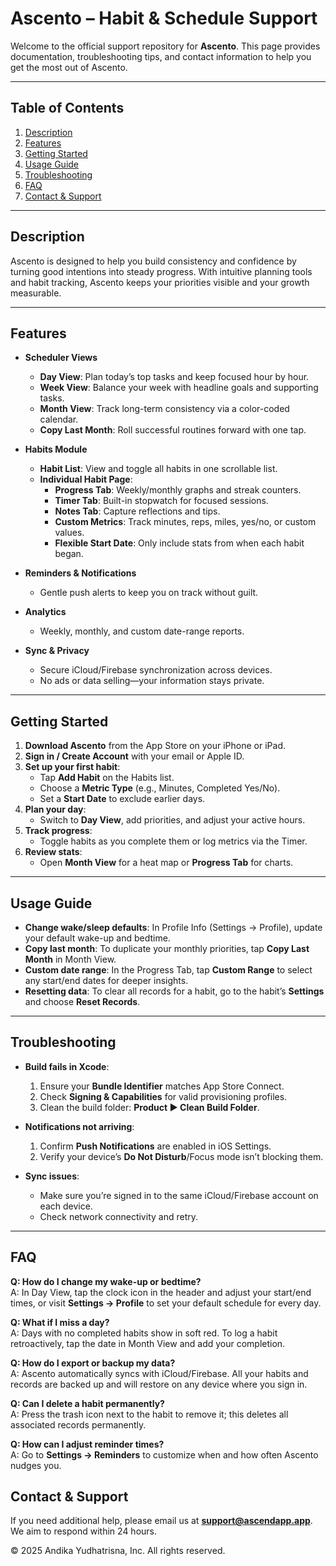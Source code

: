 # Ascento – Habit & Schedule Support

Welcome to the official support repository for **Ascento**. This page provides documentation, troubleshooting tips, and contact information to help you get the most out of Ascento.

---

## Table of Contents
1. [Description](#description)
2. [Features](#features)
3. [Getting Started](#getting-started)
4. [Usage Guide](#usage-guide)
5. [Troubleshooting](#troubleshooting)
6. [FAQ](#faq)
7. [Contact & Support](#contact--support)

---

## Description
Ascento is designed to help you build consistency and confidence by turning good intentions into steady progress. With intuitive planning tools and habit tracking, Ascento keeps your priorities visible and your growth measurable.

---

## Features
- **Scheduler Views**
  - **Day View**: Plan today’s top tasks and keep focused hour by hour.
  - **Week View**: Balance your week with headline goals and supporting tasks.
  - **Month View**: Track long-term consistency via a color-coded calendar.
  - **Copy Last Month**: Roll successful routines forward with one tap.

- **Habits Module**
  - **Habit List**: View and toggle all habits in one scrollable list.
  - **Individual Habit Page**:
    - **Progress Tab**: Weekly/monthly graphs and streak counters.
    - **Timer Tab**: Built-in stopwatch for focused sessions.
    - **Notes Tab**: Capture reflections and tips.
    - **Custom Metrics**: Track minutes, reps, miles, yes/no, or custom values.
    - **Flexible Start Date**: Only include stats from when each habit began.

- **Reminders & Notifications**
  - Gentle push alerts to keep you on track without guilt.

- **Analytics**
  - Weekly, monthly, and custom date-range reports.

- **Sync & Privacy**
  - Secure iCloud/Firebase synchronization across devices.
  - No ads or data selling—your information stays private.

---

## Getting Started
1. **Download Ascento** from the App Store on your iPhone or iPad.
2. **Sign in / Create Account** with your email or Apple ID.
3. **Set up your first habit**:
   - Tap **Add Habit** on the Habits list.
   - Choose a **Metric Type** (e.g., Minutes, Completed Yes/No).
   - Set a **Start Date** to exclude earlier days.
4. **Plan your day**:
   - Switch to **Day View**, add priorities, and adjust your active hours.
5. **Track progress**:
   - Toggle habits as you complete them or log metrics via the Timer.
6. **Review stats**:
   - Open **Month View** for a heat map or **Progress Tab** for charts.

---

## Usage Guide
- **Change wake/sleep defaults**: In Profile Info (Settings → Profile), update your default wake-up and bedtime.
- **Copy last month**: To duplicate your monthly priorities, tap **Copy Last Month** in Month View.
- **Custom date range**: In the Progress Tab, tap **Custom Range** to select any start/end dates for deeper insights.
- **Resetting data**: To clear all records for a habit, go to the habit’s **Settings** and choose **Reset Records**.

---

## Troubleshooting
- **Build fails in Xcode**:
  1. Ensure your **Bundle Identifier** matches App Store Connect.
  2. Check **Signing & Capabilities** for valid provisioning profiles.
  3. Clean the build folder: **Product ▶ Clean Build Folder**.

- **Notifications not arriving**:
  1. Confirm **Push Notifications** are enabled in iOS Settings.
  2. Verify your device’s **Do Not Disturb**/Focus mode isn’t blocking them.

- **Sync issues**:
  - Make sure you’re signed in to the same iCloud/Firebase account on each device.
  - Check network connectivity and retry.

---

## FAQ
**Q: How do I change my wake-up or bedtime?**  
A: In Day View, tap the clock icon in the header and adjust your start/end times, or visit **Settings → Profile** to set your default schedule for every day.

**Q: What if I miss a day?**  
A: Days with no completed habits show in soft red. To log a habit retroactively, tap the date in Month View and add your completion.

**Q: How do I export or backup my data?**  
A: Ascento automatically syncs with iCloud/Firebase. All your habits and records are backed up and will restore on any device where you sign in.

**Q: Can I delete a habit permanently?**  
A: Press the trash icon next to the habit to remove it; this deletes all associated records permanently.

**Q: How can I adjust reminder times?**  
A: Go to **Settings → Reminders** to customize when and how often Ascento nudges you.

## Contact & Support
If you need additional help, please email us at **support@ascendapp.app**. We aim to respond within 24 hours.

© 2025 Andika Yudhatrisna, Inc. All rights reserved.

